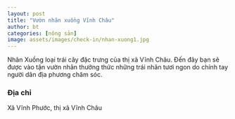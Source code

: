 ```yaml
---
layout: post
title: "Vườn nhãn xuồng Vĩnh Châu"
author: bt
categories: [nông sản]
image: assets/images/check-in/nhan-xuong1.jpg
---
```


Nhãn Xuồng loại trái cây đặc trưng của thị xã Vĩnh Châu. Đến đây bạn sẽ được vào tận vườn nhãn thưởng thức những trái nhãn tươi ngon do chính tay người dân địa phương chăm sóc.

### Địa chỉ

Xã Vĩnh Phước, thị xã Vĩnh Châu

